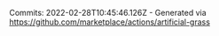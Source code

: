 Commits: 2022-02-28T10:45:46.126Z - Generated via https://github.com/marketplace/actions/artificial-grass
<br>
